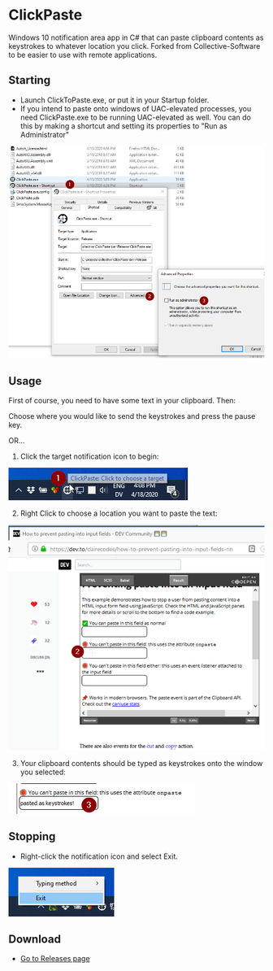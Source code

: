 # ClickPaste
Windows 10 notification area app in C# that can paste clipboard contents as keystrokes to whatever location you click.
Forked from Collective-Software to be easier to use with remote applications.

## Starting

* Launch ClickToPaste.exe, or put it in your Startup folder.
* If you intend to paste onto windows of UAC-elevated processes, you need ClickPaste.exe to be running UAC-elevated as well.  You can do this by making a shortcut and setting its properties to "Run as Administrator"

 ![How to run as administrator](./doc/RunAsAdmin.png)

## Usage

First of course, you need to have some text in your clipboard.  Then: 

Choose where you would like to send the keystrokes and press the pause key. 

OR...

1. Click the target notification icon to begin:

 ![Click to choose a target](./doc/ClickToTarget.png)

2. Right Click to choose a location you want to paste the text:

 ![Click to choose a location to paste](./doc/ClickToPaste.png)
    
3. Your clipboard contents should be typed as keystrokes onto the window you selected:

 ![Your clipboard is typed as keystrokes onto the window you selected](./doc/Pasted.png)
 
## Stopping

* Right-click the notification icon and select Exit.

 ![How to exit](./doc/RightClickToExit.png)
 
## Download 

* [Go to Releases page](../../releases/latest)
